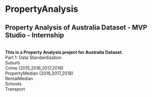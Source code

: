 # PropertyAnalysis
## Property Analysis of Australia Dataset - MVP Studio - Internship
<br>  **This is a Property Analysis project for Australia Dataset.** 
<br> Part 1: Data Standardization 
<br>Suburb 
<br>Crime (2015,2016,2017,2018)
<br>PropertyMedian (2016,2017,2018)
<br>RentalMedian
<br>Schools
<br>Transport
